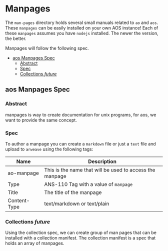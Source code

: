 # Manpages

The `man-pages` directory holds several small manuals related to `ao` and `aos`.  These `manpages` can be easily installed on your own AOS instance! Each of these `manpages` assumes you have `nodejs` installed.  The newer the version, the better.

Manpages will follow the following spec.

<!-- toc -->

- [aos Manpages Spec](#aos-manpages-spec)
  - [Abstract](#abstract)
  - [Spec](#spec)
  - [Collections _future_](#collections-future-)

<!-- tocstop -->

## aos Manpages Spec

### Abstract

manpages is way to create documentation for unix programs, for aos, we want to provide the same concept. 


### Spec

To author a manpage you can create a `markdown` file or just a `text` file and upload to `arweave` using the following tags:

| Name         | Description                                              |
| ------------ | -------------------------------------------------------- |
| ao-manpage   | This is the name that will be used to access the manpage |
| Type         | ANS-110 Tag with a value of `manpage`                    |
| Title        | The title of the manpage                                 |
| Content-Type | text/markdown or text/plain                              |


### Collections _future_

Using the collection spec, we can create group of man pages that can be installed with a collection manifest. The collection manifest is a spec that holds an array of manpages.



